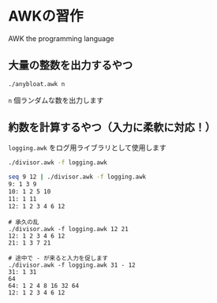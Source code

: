 # AWKの習作

AWK the programming language


## 大量の整数を出力するやつ

```sh
./anybloat.awk n
```

`n` 個ランダムな数を出力します


## 約数を計算するやつ（入力に柔軟に対応！）

`logging.awk` をログ用ライブラリとして使用します

```sh
./divisor.awk -f logging.awk
```

```sh
seq 9 12 | ./divisor.awk -f logging.awk
9: 1 3 9
10: 1 2 5 10
11: 1 11
12: 1 2 3 4 6 12
```

```
# 承久の乱
./divisor.awk -f logging.awk 12 21
12: 1 2 3 4 6 12
21: 1 3 7 21
```

```
# 途中で - が来ると入力を促します
./divisor.awk -f logging.awk 31 - 12
31: 1 31
64
64: 1 2 4 8 16 32 64
12: 1 2 3 4 6 12
```
